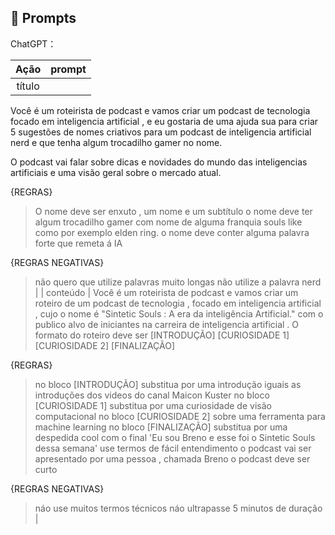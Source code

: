 ## 🧠 Prompts


ChatGPT：

|   Ação   | prompt                                                                                                                                                                                                                                                                         |
| :------: | ------------------------------------------------------------------------------------------------------------------------------------------------------------------------------------------------------------------------------------------------------------------------------ |
|  título  | 
Você é um roteirista de podcast e vamos criar um podcast de tecnologia focado em inteligencia artificial , e eu gostaria de uma ajuda sua para criar 5 sugestões de nomes criativos para um podcast de inteligencia artificial nerd e que tenha algum trocadilho gamer no nome.

O podcast vai falar sobre dicas e novidades do mundo das inteligencias artificiais e uma visão geral sobre o mercado atual.

{REGRAS}
>O nome deve ser enxuto , um nome e um subtítulo
>o nome deve ter algum trocadilho gamer com nome de alguma franquia souls like como por exemplo elden ring.
>o nome deve conter alguma palavra forte que remeta á IA

{REGRAS NEGATIVAS}
>não quero que utilize palavras muito longas
>não utilize a palavra nerd
                                                      |
| conteúdo |
Você é um roteirista de podcast e vamos criar um roteiro de um podcast de tecnologia , focado em inteligencia artificial , cujo o nome é "Sintetic Souls : A era da inteligência Artificial."  com o publico alvo de iniciantes na carreira de inteligencia artificial .
O formato do roteiro deve ser 
[INTRODUÇÃO]
[CURIOSIDADE 1]
[CURIOSIDADE 2]
[FINALIZAÇÃO]

{REGRAS}
>no bloco [INTRODUÇÃO] substitua por uma introdução iguais as introduções dos videos do canal Maicon Kuster
>no bloco [CURIOSIDADE 1] substitua por uma curiosidade de visão computacional
>no bloco [CURIOSIDADE 2] sobre uma ferramenta para machine learning
>no bloco [FINALIZAÇÃO] substitua por uma despedida cool com o final 'Eu sou Breno e esse foi o Sintetic Souls dessa semana'
>use termos de fácil entendimento
> o podcast vai ser apresentado por uma pessoa , chamada Breno
>o podcast deve ser curto

{REGRAS NEGATIVAS}
>náo use muitos termos técnicos
>náo ultrapasse 5 minutos de duração |

